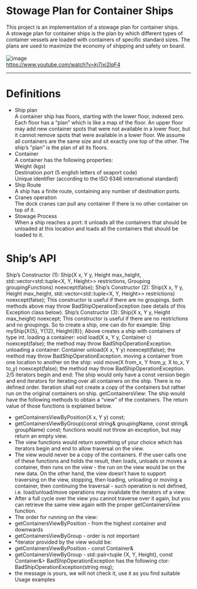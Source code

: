 # Stowage Plan for Container Ships <br/>
This project is an implementation of a stowage plan for container ships.<br/>
A stowage plan for container ships is the plan by which different types of container vessels are loaded with containers of specific standard sizes. The plans are used to maximize the economy of shipping and safety on board. <br/>  <br/>
![image](https://user-images.githubusercontent.com/98098222/156610179-9d7a10f5-35b5-49e4-b3ce-f861f7c81de1.png) <br/>
https://www.youtube.com/watch?v=kj7ixi2lqF4 <br/>
_________________________________________________________________________________________________________________________________________________________________________________

# Definitions <br/>
- Ship plan<br/>
  A container ship has floors, starting with the lower floor, indexed zero. Each floor has a “plan” which is like a map of the floor.
  An upper floor may add new container spots that were not available in a lower floor, but
  it cannot remove spots that were available in a lower floor.
  We assume all containers are the same size and sit exactly one top of the other.
  The ship’s “plan” is the plan of all its floors. <br/>
- Container <br/>
  A container has the following properties: <br/>
  Weight (kgs) <br/>
  Destination port (5 english letters of seaport code) <br/>
   Unique identifier (according to the ISO 6346 international standard) <br/>
- Ship Route <br/>
  A ship has a finite route, containing any number of destination ports. <br/>
- Cranes operation <br/>
  The dock cranes can pull any container if there is no other container on top of it. <br/>
- Stowage Process  <br/>
  When a ship reaches a port: it unloads all the containers that should be unloaded at this location and loads all the containers that should be loaded to it. <br/>
# Ship’s API <br/>

Ship’s Constructor (1):
Ship(X x, Y y, Height max_height,
std::vector<std::tuple<X, Y, Height>> restrictions,
Grouping<Container> groupingFunctions) noexcept(false);
Ship’s Constructor (2):
Ship(X x, Y y, Height max_height,
std::vector<std::tuple<X, Y, Height>> restrictions) noexcept(false);
This constructor is useful if there are no groupings.
both methods above may throw BadShipOperationException
(see details of this Exception class below).
Ship’s Constructor (3):
Ship(X x, Y y, Height max_height) noexcept;
This constructor is useful if there are no restrictions and no groupings.
So to create a ship, one can do for example:
Ship<int> myShip{X{5}, Y{12}, Height{8}};
Above creates a ship with containers of type int.
loading a container:
void load(X x, Y y, Container c) noexcept(false);
the method may throw BadShipOperationException.
unloading a container:
Container unload(X x, Y y) noexcept(false);
the method may throw BadShipOperationException.
moving a container from one location to another on the ship:
void move(X from_x, Y from_y, X to_x, Y to_y) noexcept(false);
the method may throw BadShipOperationException.
2/5
iterators begin and end:
The ship would only have a const version begin and end iterators for iterating over all
containers on the ship. There is no defined order. Iteration shall not create a copy of the
containers but rather run on the original containers on ship.
getContainersView:
The ship would have the following methods to obtain a “view” of the containers.
The return value of those functions is explained below.
- getContainersViewByPosition(X x, Y y) const;
- getContainersViewByGroup(const string& groupingName, const string& groupName)
const;
functions would not throw an exception, but may return an empty view.
- The view functions would return something of your choice which has iterators begin
and end to allow traversal on the view.
- The view would never be a copy of the containers. If the user calls one of these
functions and holds the result, then loads, unloads or moves a container, then runs
on the view - the run on the view would be on the new data. On the other hand, the
view doesn’t have to support traversing on the view, stopping, then loading,
unloading or moving a container, then continuing the traversal - such operation is not
defined, i.e. load/unload/move operations may invalidate the iterators of a view.
- After a full cycle over the view you cannot traverse over it again, but you can retrieve
the same view again with the proper getContainersView function.
- The order for running on the view:
- getContainersViewByPosition - from the highest container and downwards
- getContainersViewByGroup - order is not important
- *iterator provided by the view would be:
- getContainersViewByPosition - const Container&
- getContainersViewByGroup - std::pair<tuple {X, Y, Height}, const Container&>
BadShipOperationException
has the following ctor: BadShipOperationException(string msg);
- the message is yours, we will not check it, use it as you find suitable
Usage examples
